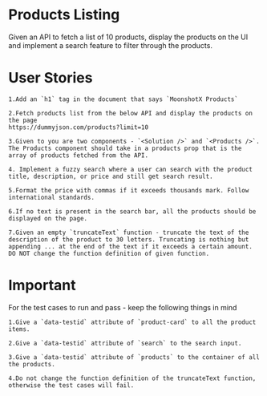 # Products Listing

Given an API to fetch a list of 10 products, display the products on the UI and implement a search feature to filter through the products.

# User Stories

    1.Add an `h1` tag in the document that says `MoonshotX Products`

    2.Fetch products list from the below API and display the products on the page
    https://dummyjson.com/products?limit=10

    3.Given to you are two components - `<Solution />` and `<Products />`. The Products component should take in a products prop that is the array of products fetched from the API.

    4. Implement a fuzzy search where a user can search with the product title, description, or price and still get search result.

    5.Format the price with commas if it exceeds thousands mark. Follow international standards.

    6.If no text is present in the search bar, all the products should be displayed on the page.

    7.Given an empty `truncateText` function - truncate the text of the description of the product to 30 letters. Truncating is nothing but appending ... at the end of the text if it exceeds a certain amount. DO NOT change the function definition of given function.

# Important

For the test cases to run and pass - keep the following things in mind

    1.Give a `data-testid` attribute of `product-card` to all the product items.

    2.Give a `data-testid` attribute of `search` to the search input.

    3.Give a `data-testid` attribute of `products` to the container of all the products.

    4.Do not change the function definition of the truncateText function, otherwise the test cases will fail.
